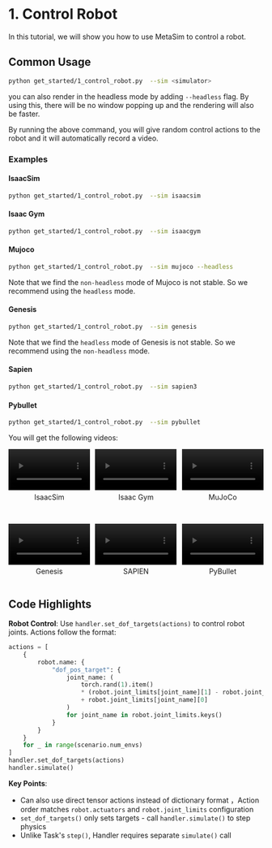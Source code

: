 #  1. Control Robot
In this tutorial, we will show you how to use MetaSim to control a robot.

## Common Usage

```bash
python get_started/1_control_robot.py  --sim <simulator>
```
you can also render in the headless mode by adding `--headless` flag. By using this, there will be no window popping up and the rendering will also be faster.

By running the above command, you will give random control actions to the robot and it will automatically record a video.


### Examples

#### IsaacSim
```bash
python get_started/1_control_robot.py  --sim isaacsim
```

#### Isaac Gym
```bash
python get_started/1_control_robot.py  --sim isaacgym
```

#### Mujoco
```bash
python get_started/1_control_robot.py  --sim mujoco --headless
```
Note that we find the `non-headless` mode of Mujoco is not stable. So we recommend using the `headless` mode.

#### Genesis
```bash
python get_started/1_control_robot.py  --sim genesis
```
Note that we find the `headless` mode of Genesis is not stable. So we recommend using the `non-headless` mode.

#### Sapien
```bash
python get_started/1_control_robot.py  --sim sapien3
```

#### Pybullet
```bash
python get_started/1_control_robot.py  --sim pybullet
```


You will get the following videos:

<div style="display: flex; flex-wrap: wrap; justify-content: space-between; gap: 10px;">
    <div style="display: flex; justify-content: space-between; width: 100%; margin-bottom: 20px;">
        <div style="width: 32%; text-align: center;">
            <video width="100%" autoplay loop muted playsinline>
                <source src="https://roboverse.wiki/_static/standard_output/1_move_robot_isaaclab.mp4" type="video/mp4">
            </video>
            <p style="margin-top: 5px;">IsaacSim</p>
        </div>
        <div style="width: 32%; text-align: center;">
            <video width="100%" autoplay loop muted playsinline>
                <source src="https://roboverse.wiki/_static/standard_output/1_move_robot_isaacgym.mp4" type="video/mp4">
            </video>
            <p style="margin-top: 5px;">Isaac Gym</p>
        </div>
        <div style="width: 32%; text-align: center;">
            <video width="100%" autoplay loop muted playsinline>
                <source src="https://roboverse.wiki/_static/standard_output/1_move_robot_mujoco.mp4" type="video/mp4">
            </video>
            <p style="margin-top: 5px;">MuJoCo</p>
        </div>
    </div>
    <div style="display: flex; justify-content: space-between; width: 100%;">
        <div style="width: 32%; text-align: center;">
            <video width="100%" autoplay loop muted playsinline>
                <source src="https://roboverse.wiki/_static/standard_output/1_move_robot_genesis.mp4" type="video/mp4">
            </video>
            <p style="margin-top: 5px;">Genesis</p>
        </div>
        <div style="width: 32%; text-align: center;">
            <video width="100%" autoplay loop muted playsinline>
                <source src="https://roboverse.wiki/_static/standard_output/1_move_robot_sapien3.mp4" type="video/mp4">
            </video>
            <p style="margin-top: 5px;">SAPIEN</p>
        </div>
        <div style="width: 32%; text-align: center;">
            <video width="100%" autoplay loop muted playsinline>
                <source src="https://roboverse.wiki/_static/standard_output/1_move_robot_pybullet.mp4" type="video/mp4">
            </video>
            <p style="margin-top: 5px;">PyBullet</p>
        </div>
    </div>
</div>

## Code Highlights

**Robot Control**: Use `handler.set_dof_targets(actions)` to control robot joints. Actions follow the format:
```python
actions = [
    {
        robot.name: {
            "dof_pos_target": {
                joint_name: (
                    torch.rand(1).item()
                    * (robot.joint_limits[joint_name][1] - robot.joint_limits[joint_name][0])
                    + robot.joint_limits[joint_name][0]
                )
                for joint_name in robot.joint_limits.keys()
            }
        }
    }
    for _ in range(scenario.num_envs)
]
handler.set_dof_targets(actions)
handler.simulate()
```

**Key Points**:
- Can also use direct tensor actions instead of dictionary format ，Action order matches `robot.actuators` and `robot.joint_limits` configuration
- `set_dof_targets()` only sets targets - call `handler.simulate()` to step physics
- Unlike Task's `step()`, Handler requires separate `simulate()` call
